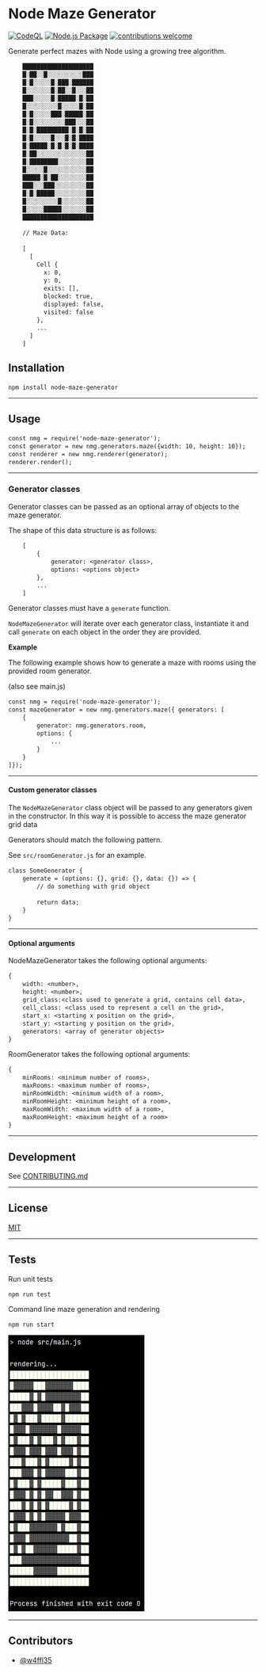 # Node Maze Generator

[![CodeQL](https://github.com/w4ffl35/node-maze-generator/actions/workflows/codeql.yml/badge.svg)](https://github.com/w4ffl35/node-maze-generator/actions/workflows/codeql.yml) [![Node.js Package](https://github.com/w4ffl35/node-maze-generator/actions/workflows/npm-publish.yml/badge.svg)](https://github.com/w4ffl35/node-maze-generator/actions/workflows/npm-publish.yml)
[![contributions welcome](https://img.shields.io/badge/contributions-welcome-brightgreen.svg?style=flat)](https://github.com/dwyl/esta/issues)

Generate perfect mazes with Node using a growing tree algorithm.

        ████████████████████
        █░██░░█░░░░░░░░░░███
        █░█░░░░░█░███░██████
        █░░░░░░░█░██░░█░░░██
        ███░░░░░█░█████░█░██
        █░░░░░░░░░█░░░░░█░██
        █░█░░░░░███░█████░██
        █░█░░░░░░░░░███░░░██
        █░█░█████████░█░█░██
        █░█░░░░░█░░░█░█░████
        █░█████░█░█░█░█░████
        █░██░░░░░░░░░░░░░░██
        █░████████░░░░░░░░██
        █░░░░░█░░░░░░░░░░░██
        █████░█░██░░░░░░░░██
        ███░░░███░░░░░░░░░██
        █░█░█████░░░░░░░░░██
        █░░░░░░░░░█░░░░░░░██
        █░░░░░█████░░░░░░░██
        ████████████████████
        
        // Maze Data:

        [
          [
            Cell {
              x: 0,
              y: 0,
              exits: [],
              blocked: true,
              displayed: false,
              visited: false
            },
            ...
          ]
        ]

## Installation

    npm install node-maze-generator

---

## Usage

    const nmg = require('node-maze-generator');
    const generator = new nmg.generators.maze({width: 10, height: 10});
    const renderer = new nmg.renderer(generator);
    renderer.render();

---

### Generator classes

Generator classes can be passed as an optional array of objects to the maze generator.

The shape of this data structure is as follows:

        [
            {
                generator: <generator class>,
                options: <options object>
            },
            ...
        ]

Generator classes must have a `generate` function.

`NodeMazeGenerator` will iterate over each generator class, instantiate it and call `generate` on each object in the 
order they are provided.

**Example**

The following example shows how to generate a maze with rooms using the provided room generator.

(also see main.js)

    const nmg = require('node-maze-generator');
    const mazeGenerator = new nmg.generators.maze({ generators: [
        {
            generator: nmg.generators.room,
            options: {
                ...
            }
        }
    ]});

---

#### Custom generator classes

The `NodeMazeGenerator` class object will be passed to any generators given in the constructor.
In this way it is possible to access the maze generator grid data

Generators should match the following pattern.

See `src/roomGenerator.js` for an example.

    class SomeGenerator {
        generate = (options: {}, grid: {}, data: {}) => {
            // do something with grid object

			return data;
        }
    }

---

#### Optional arguments

NodeMazeGenerator takes the following optional arguments:

    {
        width: <number>,
        height: <number>,
        grid_class:<class used to generate a grid, contains cell data>,
        cell_class: <class used to represent a cell on the grid>,
        start_x: <starting x position on the grid>,
        start_y: <starting y position on the grid>,
        generators: <array of generator objects>
    }

RoomGenerator takes the following optional arguments:

    {
        minRooms: <minimum number of rooms>,
        maxRooms: <maximum number of rooms>,
        minRoomWidth: <minimum width of a room>,
        minRoomHeight: <minimum height of a room>,
        maxRoomWidth: <maximum width of a room>,
        maxRoomHeight: <maximum height of a room>
    }
    
---

## Development

See [CONTRIBUTING.md](CONTRIBUTING.md)

---

## License

[MIT](LICENSE)

---

## Tests

Run unit tests

    npm run test

Command line maze generation and rendering
    
    npm run start

![img_2.png](sample_maze_output.png)

---

## Contributors

  - [@w4ffl35](https://github.com/w4ffl35)
